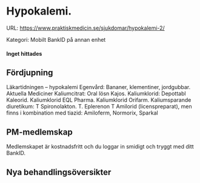 # Hypokalemi.

URL: https://www.praktiskmedicin.se/sjukdomar/hypokalemi-2/



Kategori: Mobilt BankID på annan enhet

#### Inget hittades

## Fördjupning

Läkartidningen – hypokalemi
Egenvård: Bananer, klementiner, jordgubbar.
Aktuella Mediciner
Kaliumcitrat: Oral lösn Kajos.
Kaliumklorid: Depottabl Kaleorid. Kaliumklorid EQL Pharma. Kaliumklorid Orifarm.
Kaliumsparande diuretikum: T Spironolakton. T. Eplerenon
T Amilorid (licenspreparat), men finns i kombination med tiazid: Amiloferm, Normorix, Sparkal

## PM-medlemskap

Medlemskapet är kostnadsfritt och du loggar in smidigt och tryggt med ditt BankID.

## Nya behandlingsöversikter

